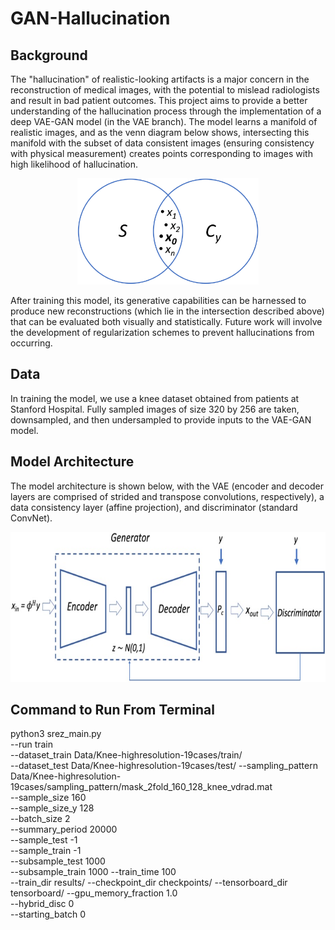 # GAN-Hallucination

## Background
The "hallucination" of realistic-looking artifacts is a major concern in the reconstruction of medical images, with the potential to mislead radiologists and result in bad patient outcomes. This project aims to provide a better understanding of the hallucination process through the implementation of a deep VAE-GAN model (in the VAE branch). The model learns a manifold of realistic images, and as the venn diagram below shows, intersecting this manifold with the subset of data consistent images (ensuring consistency with physical measurement) creates points corresponding to images with high likelihood of hallucination.

<p align="center">
  <img src="fixed_venn.png" height="170">
</p>

After training this model, its generative capabilities can be harnessed to produce new reconstructions (which lie in the intersection described above) that can be evaluated both visually and statistically. Future work will involve the development of regularization schemes to prevent hallucinations from occurring.
## Data
In training the model, we use a knee dataset obtained from patients at Stanford Hospital. Fully sampled images of size 320 by 256 are taken, downsampled, and then undersampled to provide inputs to the VAE-GAN model.

## Model Architecture
The model architecture is shown below, with the VAE (encoder and decoder layers are comprised of strided and transpose convolutions, respectively), a data consistency layer (affine projection), and discriminator (standard ConvNet).

<p align="center">
  <img src="revised_model_architecture.png" height="240">
</p>

## Command to Run From Terminal

python3  srez_main.py    
--run train     
--dataset_train Data/Knee-highresolution-19cases/train/   
--dataset_test Data/Knee-highresolution-19cases/test/
--sampling_pattern  Data/Knee-highresolution-19cases/sampling_pattern/mask_2fold_160_128_knee_vdrad.mat     
--sample_size 160   
--sample_size_y 128    
--batch_size 2     
--summary_period  20000      
--sample_test -1   
--sample_train -1     
--subsample_test 1000   
--subsample_train 1000 
--train_time 100   
--train_dir  results/
--checkpoint_dir  checkpoints/
--tensorboard_dir  tensorboard/
--gpu_memory_fraction 1.0  
--hybrid_disc 0    
--starting_batch 0
